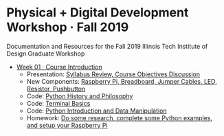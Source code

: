 # Physical + Digital Development Workshop · Fall 2019
Documentation and Resources for the Fall 2019 Illinois Tech Institute of Design Graduate Workshop

- [Week 01 · Course Introduction](week01/README.md) 	
	- Presentation: [Syllabus Review, Course Objectives Discussion](week01/README.md)
	- New Components: [Raspberry Pi, Breadboard, Jumper Cables, LED, Resistor, Pushbutton](week01/circuits.md)
	- Code: [Python History and Philosophy](week01/python-philosophy.md)
	- Code: [Terminal Basics](week01/terminal.md)
	- Code: [Python Introduction and Data Manipulation](week01/python.md)
	- Homework: [Do some research, complete some Python examples, and setup your Raspberry Pi](week01/homework.md)
	